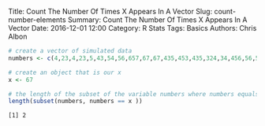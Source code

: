 Title: Count The Number Of Times X Appears In A Vector
Slug: count-number-elements
Summary: Count The Number Of Times X Appears In A Vector
Date: 2016-12-01 12:00
Category: R Stats
Tags: Basics
Authors: Chris Albon




```R
# create a vector of simulated data
numbers <- c(4,23,4,23,5,43,54,56,657,67,67,435,453,435,324,34,456,56,567,65,34,435)
```


```R
# create an object that is our x
x <- 67
```


```R
# the length of the subset of the variable numbers where numbers equals x
length(subset(numbers, numbers == x ))
```




    [1] 2
